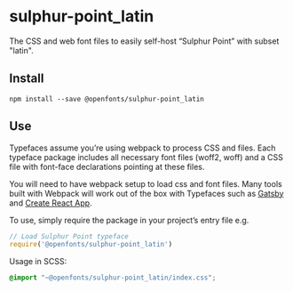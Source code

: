
# sulphur-point_latin

The CSS and web font files to easily self-host “Sulphur Point” with subset "latin".

## Install

`npm install --save @openfonts/sulphur-point_latin`

## Use

Typefaces assume you’re using webpack to process CSS and files. Each typeface
package includes all necessary font files (woff2, woff) and a CSS file with
font-face declarations pointing at these files.

You will need to have webpack setup to load css and font files. Many tools built
with Webpack will work out of the box with Typefaces such as [Gatsby](https://github.com/gatsbyjs/gatsby)
and [Create React App](https://github.com/facebookincubator/create-react-app).

To use, simply require the package in your project’s entry file e.g.

```javascript
// Load Sulphur Point typeface
require('@openfonts/sulphur-point_latin')
```

Usage in SCSS:
```scss
@import "~@openfonts/sulphur-point_latin/index.css";
```
